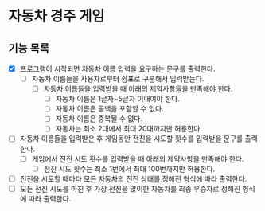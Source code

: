 # 자동차 경주 게임

## 기능 목록
- [x] 프로그램이 시작되면 자동차 이름 입력을 요구하는 문구를 출력한다.
    - [ ] 자동차 이름들을 사용자로부터 쉼표로 구분해서 입력받는다.
        - [ ] 자동차 이름들을 입력받을 때 아래의 제약사항들을 만족해야 한다.
            - [ ] 자동차 이름은 1글자~5글자 이내여야 한다.
            - [ ] 자동차 이름은 공백을 포함할 수 없다.
            - [ ] 자동차 이름은 중복될 수 없다.
            - [ ] 자동차는 최소 2대에서 최대 20대까지만 허용한다.
- [ ] 자동차 이름들을 입력받은 후 게임동안 전진을 시도할 횟수를 입력받을 문구를 출력한다.
    - [ ] 게임에서 전진 시도 횟수를 입력받을 때 아래의 제약사항을 만족해야 한다.
        - [ ] 전진 시도 횟수는 최소 1번에서 최대 100번까지만 허용한다.
- [ ] 전진을 시도할 때마다 모든 자동차의 전진 상태를 정해진 형식에 따라 출력한다.
- [ ] 모든 전진 시도를 마친 후 가장 전진을 많이한 자동차를 최종 우승자로 정해진 형식에 따라 출력한다. 
